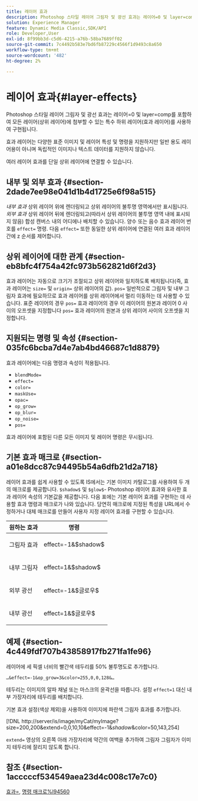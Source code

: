 ```yaml
---
title: 레이어 효과
description: Photoshop 스타일 레이어 그림자 및 광선 효과는 레이어=0 및 layer=comp를 포함하여 모든 레이어(상위 레이어)에 첨부할 수 있는 특수 하위 레이어(효과 레이어)를 사용하여 구현됩니다.
solution: Experience Manager
feature: Dynamic Media Classic,SDK/API
role: Developer,User
exl-id: 8f99bb3d-c5d6-4215-a76b-58ba7689ff02
source-git-commit: 7c4492b583e7bd6fb87229c4566f1d9493c8a650
workflow-type: tm+mt
source-wordcount: '482'
ht-degree: 2%

---
```


# 레이어 효과{#layer-effects}

Photoshop 스타일 레이어 그림자 및 광선 효과는 레이어=0 및 layer=comp를 포함하여 모든 레이어(상위 레이어)에 첨부할 수 있는 특수 하위 레이어(효과 레이어)를 사용하여 구현됩니다.

효과 레이어는 다양한 표준 이미지 및 레이어 특성 및 명령을 지원하지만 일반 용도 레이어용이 아니며 독립적인 이미지나 텍스트 데이터를 지원하지 않습니다.

여러 레이어 효과를 단일 상위 레이어에 연결할 수 있습니다.

## 내부 및 외부 효과 {#section-2dade7ee98e041d1b4d1725e6f98a515}

*내부 효과* 상위 레이어 위에 렌더링되고 상위 레이어의 불투명 영역에서만 표시됩니다. *외부 효과* 상위 레이어 뒤에 렌더링되고(따라서 상위 레이어의 불투명 영역 내에 표시되지 않음) 합성 캔버스 내의 어디에나 배치할 수 있습니다. 양수 또는 음수 효과 레이어 번호를 `effect=` 명령. 다음 `effect=` 또한 동일한 상위 레이어에 연결된 여러 효과 레이어 간에 z 순서를 제어합니다.

## 상위 레이어에 대한 관계 {#section-eb8bfc4f754a42fc973b562821d6f2d3}

효과 레이어는 자동으로 크기가 조절되고 상위 레이어와 일치하도록 배치됩니다(즉, 효과 레이어는 `size=` 및 `origin=` 상위 레이어의 값). `pos=` 일반적으로 그림자 및 내부 그림자 효과에 필요하므로 효과 레이어를 상위 레이어에서 멀리 이동하는 데 사용할 수 있습니다. 표준 레이어의 경우 `pos=` 효과 레이어의 경우 이 레이어의 원본과 레이어 0 사이의 오프셋을 지정합니다 `pos=` 효과 레이어의 원본과 상위 레이어 사이의 오프셋을 지정합니다.

## 지원되는 명령 및 속성 {#section-035fc6bcba7d4e7ab4bd46687c1d8879}

효과 레이어에는 다음 명령과 속성이 적용됩니다.

* `blendMode=`
* `effect=`
* `color=`
* `maskUse=`
* `opac=`
* `op_grow=`
* `op_blur=`
* `op_noise=`
* `pos=`

효과 레이어에 포함된 다른 모든 이미지 및 레이어 명령은 무시됩니다.

## 기본 효과 매크로 {#section-a01e8dcc87c94495b54a6dfb21d2a718}

레이어 효과를 쉽게 사용할 수 있도록 IS에서는 기본 이미지 카탈로그를 사용하여 두 개의 매크로를 제공합니다. `$shadow$` 및 `$glow$`- Photoshop 레이어 효과와 유사한 효과 레이어 속성의 기본값을 제공합니다. 다음 표에는 기본 레이어 효과를 구현하는 데 사용할 효과 명령과 매크로가 나와 있습니다. 당연히 매크로에 지정된 특성을 URL에서 수정하거나 대체 매크로를 만들어 사용자 지정 레이어 효과를 구현할 수 있습니다.

<table id="table_8089C41AD1F24223A58C7DD8F4DDF73C"> 
 <thead> 
  <tr> 
   <th class="entry"> <b> 원하는 효과</b> </th> 
   <th class="entry"> <b> 명령</b> </th> 
  </tr> 
 </thead>
 <tbody> 
  <tr> 
   <td> <p> 그림자 효과 </p> </td> 
   <td> <p> <span class="codeph"> effect=-1&amp;$shadow$</span> </p> </td> 
  </tr> 
  <tr> 
   <td> <p> 내부 그림자 </p> </td> 
   <td> <p> <span class="codeph"> effect=1&amp;$shadow$</span> </p> </td> 
  </tr> 
  <tr> 
   <td> <p> 외부 광선 </p> </td> 
   <td> <p> <span class="codeph"> effect=-1&amp;$글로우$</span> </p> </td> 
  </tr> 
  <tr> 
   <td> <p> 내부 광선 </p> </td> 
   <td> <p> <span class="codeph"> effect=1&amp;$글로우$</span> </p> </td> 
  </tr> 
 </tbody> 
</table>

## 예제 {#section-4c449fdf707b43858917fb271fa1fe96}

레이어에 세 픽셀 너비의 빨간색 테두리를 50% 불투명도로 추가합니다.

`…&effect=-1&op_grow=3&color=255,0,0,128&…`

테두리는 이미지의 알파 채널 또는 마스크의 윤곽선을 따릅니다. 설정 `effect=1` 대신 내부 가장자리에 테두리를 배치합니다.

기본 효과 설정(색상 제외)을 사용하여 이미지에 파란색 그림자 효과를 추가합니다.

[!DNL http://server/is/image/myCat/myImage?size=200,200&extend=0,0,10,10&effect=-1&$shadow$&color=50,143,254]

`extend=` 영상의 오른쪽 아래 가장자리에 약간의 여백을 추가하여 그림자 그림자가 이미지 테두리에 잘리지 않도록 합니다.

## 참조 {#section-1acccccf534549aea23d4c008c17e7c0}

[효과=](../../../../../is-api/http-ref/image-serving-api-ref/c-http-protocol-reference/c-command-reference/r-effect.md#reference-b1296c4afed047fb921bbc1e33752135), [명령 매크로%l94560](../../../../../is-api/http-ref/image-serving-api-ref/c-http-protocol-reference/c-syntax-and-features/r-is-http-command-macros.md#reference-ea2a9571c65a46da83eca27d0013cbf9)
